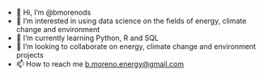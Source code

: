 - 👋 Hi, I’m @bmorenods
- 👀 I’m interested in using data science on the fields of energy, climate change and environment
- 🌱 I’m currently learning Python, R and SQL
- 💞️ I’m looking to collaborate on energy, climate change and environment projects
- 📫 How to reach me b.moreno.energy@gmail.com

<!---
bmorenods/bmorenods is a ✨ special ✨ repository because its `README.md` (this file) appears on your GitHub profile.
You can click the Preview link to take a look at your changes.
--->
